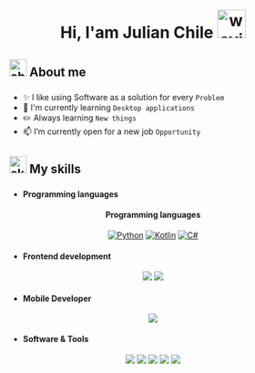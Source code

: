 
<h1 align="center">Hi, I'am Julian Chile

<img src="https://github.com/jchgabriel-dev/jchgabriel-dev/assets/173556354/6f62d52d-a72d-4c8e-8227-2a9f7c39cca8" alt="waving-hand" width="50" height="50" />
</h1>


###
<h2 align="left">
<img src="https://github.com/jchgabriel-dev/jchgabriel-dev/assets/173556354/7cbada98-1898-45e3-b0ca-3177afb9ed48"  alt="about-me" width="30" height="30" />
About me</h2>


###


-  ✨ I like using Software as a solution for every `Problem` 
-  🚩 I'm currently learning `Desktop applications`
-  ✏️ Always learning `New things`
-  📫 I’m currently open for a new job `Opportunity`

###

<h2 align="left">
<img src="https://github.com/jchgabriel-dev/jchgabriel-dev/assets/173556354/3a4ce756-117f-4096-b91b-0234368107c9"  alt="skills" width="30" height="30" />
My skills</h2>

###

- <h4> Programming languages </h4>

<h4 align="center">Programming languages</h4>

<div align="center">

[![Python](https://img.shields.io/badge/-PYTHON-316591?labelColor=fdec12&style=for-the-badge&logo=python&logoColor=316591&logoWidth=20&link=https://www.python.org/)](https://www.python.org/)
[![Kotlin](https://img.shields.io/badge/-kotlin-963FF9?labelColor=19191C&style=for-the-badge&logo=kotlin&logoColor=963FF9&logoWidth=20&link=https://kotlinlang.org/)](https://kotlinlang.org/)
[![C#](https://img.shields.io/badge/-C--SHARP-410890?labelColor=2b1461&style=for-the-badge&logo=c%23&logoColor=white&logoWidth=20&link=https://dotnet.microsoft.com/en-us/languages/csharp)](https://dotnet.microsoft.com/en-us/languages/csharp)

</div>

</p>

- <h4> Frontend development </h4>
<div align="center">

[![  ](https://img.shields.io/badge/-HTML5-E34F26?labelColor=white&style=for-the-badge&logo=HTML5&logoWidth=20&link=https://www.w3.org/html/)](https://www.w3.org/html/)
[![  ](https://img.shields.io/badge/-CSS-252aae?labelColor=white&style=for-the-badge&logo=css3&logoColor=252aae&logoWidth=20&link=https://www.w3.org/html/)](https://www.w3schools.com/css/)

</div>

- <h4> Mobile Developer </h4>
<div align="center">
  
[![  ](https://img.shields.io/badge/-ANDROID-34A853?labelColor=white&style=for-the-badge&logo=android&logoWidth=20&link=https://www.w3.org/html/)](https://www.android.com/)
</div>

- <h4> Software & Tools </h4>
<div align="center">
  
[![  ](https://img.shields.io/badge/-GIT-white?labelColor=FF182E&style=for-the-badge&logo=git&logoColor=white&logoWidth=20&link=https://git-scm.com/)](https://git-scm.com/)
[![  ](https://img.shields.io/badge/-github-white?labelColor=black&style=for-the-badge&logo=github&logoWidth=20&link=https://github.com/)](https://github.com/)
[![  ](https://img.shields.io/badge/-django-white?labelColor=113527&style=for-the-badge&logo=django&logoWidth=20&link=https://www.djangoproject.com/)](https://www.djangoproject.com/)
[![  ](https://img.shields.io/badge/-postgresql-white?labelColor=161850&style=for-the-badge&logo=postgresql&logoColor=white&logoWidth=20&link=https://www.postgresql.org/)](https://www.postgresql.org/)
[![  ](https://img.shields.io/badge/-mysql-white?labelColor=F29221&style=for-the-badge&logo=mysql&logoColor=white&logoWidth=20&link=https://www.mysql.com/)](https://www.mysql.com/)
</div>

###
